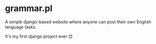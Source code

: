# grammar.pl
A simple django-based website where anyone can post their own English language tasks.

It's my first django project ever 😊
